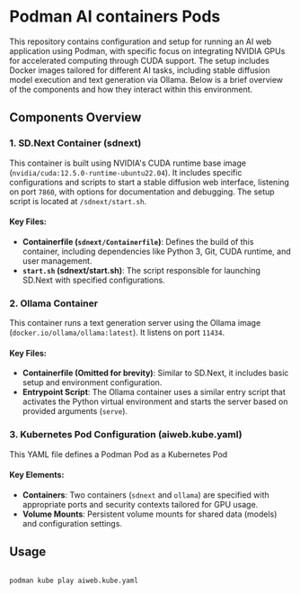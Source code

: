 # Podman AI containers Pods

This repository contains configuration and setup for running an AI web application using Podman, with specific focus on integrating NVIDIA GPUs for accelerated computing through CUDA support. The setup includes Docker images tailored for different AI tasks, including stable diffusion model execution and text generation via Ollama. Below is a brief overview of the components and how they interact within this environment.

## Components Overview

### 1. SD.Next Container (sdnext)
This container is built using NVIDIA's CUDA runtime base image (`nvidia/cuda:12.5.0-runtime-ubuntu22.04`). It includes specific configurations and scripts to start a stable diffusion web interface, listening on port `7860`, with options for documentation and debugging. The setup script is located at `/sdnext/start.sh`.

#### Key Files:
- **Containerfile (`sdnext/Containerfile`)**: Defines the build of this container, including dependencies like Python 3, Git, CUDA runtime, and user management.
- **`start.sh` (sdnext/start.sh)**: The script responsible for launching SD.Next with specified configurations.

### 2. Ollama Container
This container runs a text generation server using the Ollama image (`docker.io/ollama/ollama:latest`). It listens on port `11434`.

#### Key Files:
- **Containerfile (Omitted for brevity)**: Similar to SD.Next, it includes basic setup and environment configuration.
- **Entrypoint Script**: The Ollama container uses a similar entry script that activates the Python virtual environment and starts the server based on provided arguments (`serve`).

### 3. Kubernetes Pod Configuration (aiweb.kube.yaml)
This YAML file defines a Podman Pod as a Kubernetes Pod

#### Key Elements:
- **Containers**: Two containers (`sdnext` and `ollama`) are specified with appropriate ports and security contexts tailored for GPU usage.
- **Volume Mounts**: Persistent volume mounts for shared data (models) and configuration settings.

## Usage

```bash

podman kube play aiweb.kube.yaml

```